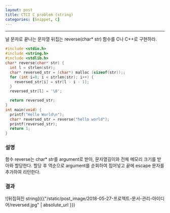 ```yaml
---
layout: post
title: CTCI C problem (string)
categories: [Snippet, C]
---
```


---------------
널 문자로 끝나는 문자열 뒤집는 reverse(char* str) 함수를 C나 C++로 구현하라.


```C
#include <stdio.h>
#include <string.h>
#include <stdlib.h>
char* reverse(char* str) {
  int l = strlen(str);
  char* reversed_str = (char*) malloc (sizeof(str));;
  for (int i=0; i < strlen(str); i++) {
    reversed_str[i] = str[l - i - 1];
  }
  reversed_str[l] = '\0';

  return reversed_str;
}
int main(void) {
  printf("Hello World\n");
  char* reversed_str = reverse("hello world");
  printf(reversed_str);
  return 1;
}
```

### 설명

함수 reverse는 char* str를 argument로 받아, 문자열길이와 전체 메모리 크기를 받아와 할당한다. 할당 후 역순으로 argument를 순회하여 집어넣고 끝에 escape 문자를 추가하여 리턴한다. 

### 결과

![뒤집혀진 string]({{"/static/post_image/2018-05-27-프로젝트-문서-관리-아이디어/reversed.jpg" | absolute_url }})


